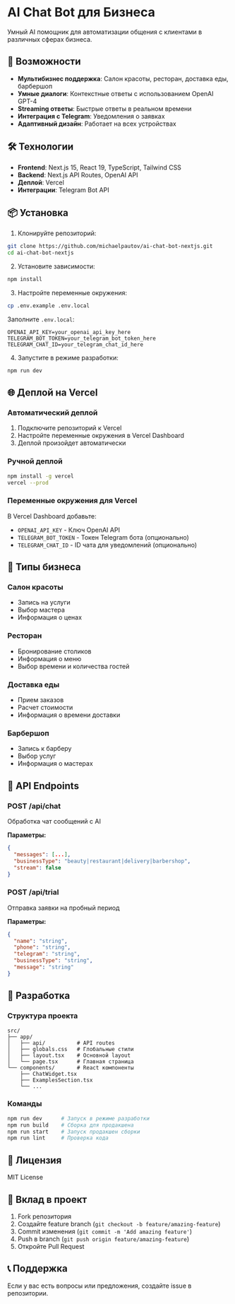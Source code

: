 # AI Chat Bot для Бизнеса

Умный AI помощник для автоматизации общения с клиентами в различных сферах бизнеса.

## 🚀 Возможности

- **Мультибизнес поддержка**: Салон красоты, ресторан, доставка еды, барбершоп
- **Умные диалоги**: Контекстные ответы с использованием OpenAI GPT-4
- **Streaming ответы**: Быстрые ответы в реальном времени
- **Интеграция с Telegram**: Уведомления о заявках
- **Адаптивный дизайн**: Работает на всех устройствах

## 🛠 Технологии

- **Frontend**: Next.js 15, React 19, TypeScript, Tailwind CSS
- **Backend**: Next.js API Routes, OpenAI API
- **Деплой**: Vercel
- **Интеграции**: Telegram Bot API

## 📦 Установка

1. Клонируйте репозиторий:
```bash
git clone https://github.com/michaelpautov/ai-chat-bot-nextjs.git
cd ai-chat-bot-nextjs
```

2. Установите зависимости:
```bash
npm install
```

3. Настройте переменные окружения:
```bash
cp .env.example .env.local
```

Заполните `.env.local`:
```env
OPENAI_API_KEY=your_openai_api_key_here
TELEGRAM_BOT_TOKEN=your_telegram_bot_token_here
TELEGRAM_CHAT_ID=your_telegram_chat_id_here
```

4. Запустите в режиме разработки:
```bash
npm run dev
```

## 🌐 Деплой на Vercel

### Автоматический деплой

1. Подключите репозиторий к Vercel
2. Настройте переменные окружения в Vercel Dashboard
3. Деплой произойдет автоматически

### Ручной деплой

```bash
npm install -g vercel
vercel --prod
```

### Переменные окружения для Vercel

В Vercel Dashboard добавьте:

- `OPENAI_API_KEY` - Ключ OpenAI API
- `TELEGRAM_BOT_TOKEN` - Токен Telegram бота (опционально)
- `TELEGRAM_CHAT_ID` - ID чата для уведомлений (опционально)

## 🎯 Типы бизнеса

### Салон красоты
- Запись на услуги
- Выбор мастера
- Информация о ценах

### Ресторан
- Бронирование столиков
- Информация о меню
- Выбор времени и количества гостей

### Доставка еды
- Прием заказов
- Расчет стоимости
- Информация о времени доставки

### Барбершоп
- Запись к барберу
- Выбор услуг
- Информация о мастерах

## 📱 API Endpoints

### POST /api/chat
Обработка чат сообщений с AI

**Параметры:**
```json
{
  "messages": [...],
  "businessType": "beauty|restaurant|delivery|barbershop",
  "stream": false
}
```

### POST /api/trial
Отправка заявки на пробный период

**Параметры:**
```json
{
  "name": "string",
  "phone": "string",
  "telegram": "string",
  "businessType": "string",
  "message": "string"
}
```

## 🔧 Разработка

### Структура проекта
```
src/
├── app/
│   ├── api/          # API routes
│   ├── globals.css   # Глобальные стили
│   ├── layout.tsx    # Основной layout
│   └── page.tsx      # Главная страница
└── components/       # React компоненты
    ├── ChatWidget.tsx
    ├── ExamplesSection.tsx
    └── ...
```

### Команды

```bash
npm run dev      # Запуск в режиме разработки
npm run build    # Сборка для продакшена
npm run start    # Запуск продакшен сборки
npm run lint     # Проверка кода
```

## 📄 Лицензия

MIT License

## 🤝 Вклад в проект

1. Fork репозитория
2. Создайте feature branch (`git checkout -b feature/amazing-feature`)
3. Commit изменения (`git commit -m 'Add amazing feature'`)
4. Push в branch (`git push origin feature/amazing-feature`)
5. Откройте Pull Request

## 📞 Поддержка

Если у вас есть вопросы или предложения, создайте issue в репозитории.